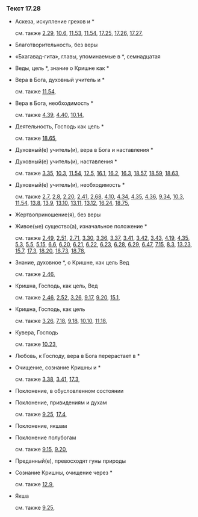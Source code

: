 ### Текст 17.28
	
- Аскеза, искупление грехов и *

	см. также  [2.29](../02/0229.md),  [10.6](../10/1006.md),  [11.53](../11/1153.md),  [11.54](../11/1154.md),  [17.25](../17/1725.md),  [17.26](../17/1726.md),  [17.27](../17/1727.md), 
	
- Благотворительность, без веры

	
- «Бхагавад-гита», главы, упоминаемые в *, семнадцатая

	
- Веды, цель *, знание о Кришне как *

	
- Вера в Бога, духовный учитель и *

	см. также  [11.54](../11/1154.md), 
	
- Вера в Бога, необходимость *

	см. также  [4.39](../04/0439.md),  [4.40](../04/0440.md),  [10.14](../10/1014.md), 
	
- Деятельность, Господь как цель *

	см. также  [18.65](../18/1865.md), 
	
- Духовный(е) учитель(и), вера в Бога и наставления *

	
- Духовный(е) учитель(и), наставления *

	см. также  [3.35](../03/0335.md),  [10.3](../10/1003.md),  [11.54](../11/1154.md),  [12.5](../12/1205.md),  [16.1](../16/1601.md),  [16.2](../16/1602.md),  [16.3](../16/1603.md),  [18.57](../18/1857.md),  [18.59](../18/1859.md),  [18.63](../18/1863.md), 
	
- Духовный(е) учитель(и), необходимость *

	см. также  [2.7](../02/0207.md),  [2.8](../02/0208.md),  [2.20](../02/0220.md),  [2.41](../02/0241.md),  [2.68](../02/0268.md),  [4.10](../04/0410.md),  [4.34](../04/0434.md),  [4.35](../04/0435.md),  [4.36](../04/0436.md),  [9.34](../09/0934.md),  [10.3](../10/1003.md),  [11.54](../11/1154.md),  [13.8](../13/1308.md),  [13.9](../13/1309.md),  [13.10](../13/1310.md),  [13.11](../13/1311.md),  [13.12](../13/1312.md),  [16.24](../16/1624.md),  [18.75](../18/1875.md), 
	
- Жертвоприношение(я), без веры

	
- Живое(ые) существо(а), изначальное положение *

	см. также  [2.49](../02/0249.md),  [2.51](../02/0251.md),  [2.71](../02/0271.md),  [3.30](../03/0330.md),  [3.36](../03/0336.md),  [3.37](../03/0337.md),  [3.41](../03/0341.md),  [3.42](../03/0342.md),  [3.43](../03/0343.md),  [4.19](../04/0419.md),  [4.35](../04/0435.md),  [5.3](../05/0503.md),  [5.5](../05/0505.md),  [5.15](../05/0515.md),  [6.6](../06/0606.md),  [6.20](../06/0620.md),  [6.21](../06/0621.md),  [6.22](../06/0622.md),  [6.23](../06/0623.md),  [6.28](../06/0628.md),  [6.29](../06/0629.md),  [6.47](../06/0647.md),  [7.15](../07/0715.md),  [8.3](../08/0803.md),  [13.23](../13/1323.md),  [15.7](../15/1507.md),  [17.3](../17/1703.md),  [18.20](../18/1820.md),  [18.73](../18/1873.md),  [18.78](../18/1878.md), 
	
- Знание, духовное *, о Кришне, как цель Вед

	см. также  [2.46](../02/0246.md), 
	
- Кришна, Господь, как цель, Вед

	см. также  [2.46](../02/0246.md),  [2.52](../02/0252.md),  [3.26](../03/0326.md),  [9.17](../09/0917.md),  [9.20](../09/0920.md),  [15.1](../15/1501.md), 
	
- Кришна, Господь, как цель

	см. также  [3.26](../03/0326.md),  [7.18](../07/0718.md),  [9.18](../09/0918.md),  [10.10](../10/1010.md),  [11.18](../11/1118.md), 
	
- Кувера, Господь

	см. также  [10.23](../10/1023.md), 
	
- Любовь, к Господу, вера в Бога перерастает в *

	
- Очищение, сознание Кришны и *

	см. также  [3.38](../03/0338.md),  [3.41](../03/0341.md),  [17.3](../17/1703.md), 
	
- Поклонение, в обусловленном состоянии

	
- Поклонение, привидениям и духам

	см. также  [9.25](../09/0925.md),  [17.4](../17/1704.md), 
	
- Поклонение, якшам

	
- Поклонение полубогам

	см. также  [9.15](../09/0915.md),  [9.20](../09/0920.md), 
	
- Преданный(е), превосходят гуны природы

	
- Сознание Кришны, очищение через *

	см. также  [12.9](../12/1209.md), 
	
- Якша

	см. также  [9.25](../09/0925.md), 
